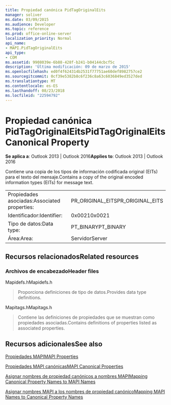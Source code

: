 ```yaml
---
title: Propiedad canónica PidTagOriginalEits
manager: soliver
ms.date: 03/09/2015
ms.audience: Developer
ms.topic: reference
ms.prod: office-online-server
localization_priority: Normal
api_name:
- MAPI.PidTagOriginalEits
api_type:
- COM
ms.assetid: 9908039e-6b88-428f-b241-b04144cbcf5c
description: 'Última modificación: 09 de marzo de 2015'
ms.openlocfilehash: ed0f4f624314b2531f77751ae60def8982757ce2
ms.sourcegitcommit: 0cf39e5382b8c6f236c8a63c6036849ed3527ded
ms.translationtype: MT
ms.contentlocale: es-ES
ms.lasthandoff: 08/23/2018
ms.locfileid: "22594792"
---
```

# <a name="pidtagoriginaleits-canonical-property"></a><span data-ttu-id="9c2dc-103">Propiedad canónica PidTagOriginalEits</span><span class="sxs-lookup"><span data-stu-id="9c2dc-103">PidTagOriginalEits Canonical Property</span></span>

  
  
<span data-ttu-id="9c2dc-104">**Se aplica a**: Outlook 2013 | Outlook 2016</span><span class="sxs-lookup"><span data-stu-id="9c2dc-104">**Applies to**: Outlook 2013 | Outlook 2016</span></span> 
  
<span data-ttu-id="9c2dc-105">Contiene una copia de los tipos de información codificada original (EITs) para el texto del mensaje.</span><span class="sxs-lookup"><span data-stu-id="9c2dc-105">Contains a copy of the original encoded information types (EITs) for message text.</span></span>
  
|||
|:-----|:-----|
|<span data-ttu-id="9c2dc-106">Propiedades asociadas:</span><span class="sxs-lookup"><span data-stu-id="9c2dc-106">Associated properties:</span></span>  <br/> |<span data-ttu-id="9c2dc-107">PR_ORIGINAL_EITS</span><span class="sxs-lookup"><span data-stu-id="9c2dc-107">PR_ORIGINAL_EITS</span></span>  <br/> |
|<span data-ttu-id="9c2dc-108">Identificador:</span><span class="sxs-lookup"><span data-stu-id="9c2dc-108">Identifier:</span></span>  <br/> |<span data-ttu-id="9c2dc-109">0x0021</span><span class="sxs-lookup"><span data-stu-id="9c2dc-109">0x0021</span></span>  <br/> |
|<span data-ttu-id="9c2dc-110">Tipo de datos:</span><span class="sxs-lookup"><span data-stu-id="9c2dc-110">Data type:</span></span>  <br/> |<span data-ttu-id="9c2dc-111">PT_BINARY</span><span class="sxs-lookup"><span data-stu-id="9c2dc-111">PT_BINARY</span></span>  <br/> |
|<span data-ttu-id="9c2dc-112">Área:</span><span class="sxs-lookup"><span data-stu-id="9c2dc-112">Area:</span></span>  <br/> |<span data-ttu-id="9c2dc-113">Servidor</span><span class="sxs-lookup"><span data-stu-id="9c2dc-113">Server</span></span>  <br/> |
   
## <a name="related-resources"></a><span data-ttu-id="9c2dc-114">Recursos relacionados</span><span class="sxs-lookup"><span data-stu-id="9c2dc-114">Related resources</span></span>

### <a name="header-files"></a><span data-ttu-id="9c2dc-115">Archivos de encabezado</span><span class="sxs-lookup"><span data-stu-id="9c2dc-115">Header files</span></span>

<span data-ttu-id="9c2dc-116">Mapidefs.h</span><span class="sxs-lookup"><span data-stu-id="9c2dc-116">Mapidefs.h</span></span>
  
> <span data-ttu-id="9c2dc-117">Proporciona definiciones de tipo de datos.</span><span class="sxs-lookup"><span data-stu-id="9c2dc-117">Provides data type definitions.</span></span>
    
<span data-ttu-id="9c2dc-118">Mapitags.h</span><span class="sxs-lookup"><span data-stu-id="9c2dc-118">Mapitags.h</span></span>
  
> <span data-ttu-id="9c2dc-119">Contiene las definiciones de propiedades que se muestran como propiedades asociadas.</span><span class="sxs-lookup"><span data-stu-id="9c2dc-119">Contains definitions of properties listed as associated properties.</span></span>
    
## <a name="see-also"></a><span data-ttu-id="9c2dc-120">Recursos adicionales</span><span class="sxs-lookup"><span data-stu-id="9c2dc-120">See also</span></span>



[<span data-ttu-id="9c2dc-121">Propiedades MAPI</span><span class="sxs-lookup"><span data-stu-id="9c2dc-121">MAPI Properties</span></span>](mapi-properties.md)
  
[<span data-ttu-id="9c2dc-122">Propiedades MAPI canónicas</span><span class="sxs-lookup"><span data-stu-id="9c2dc-122">MAPI Canonical Properties</span></span>](mapi-canonical-properties.md)
  
[<span data-ttu-id="9c2dc-123">Asignar nombres de propiedad canónicos a nombres MAPI</span><span class="sxs-lookup"><span data-stu-id="9c2dc-123">Mapping Canonical Property Names to MAPI Names</span></span>](mapping-canonical-property-names-to-mapi-names.md)
  
[<span data-ttu-id="9c2dc-124">Asignar nombres MAPI a los nombres de propiedad canónico</span><span class="sxs-lookup"><span data-stu-id="9c2dc-124">Mapping MAPI Names to Canonical Property Names</span></span>](mapping-mapi-names-to-canonical-property-names.md)

